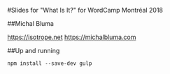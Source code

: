 #Slides for "What Is It?" for WordCamp Montréal 2018

##Michal Bluma

https://isotrope.net
https://michalbluma.com


##Up and running

``npm install --save-dev
gulp``
